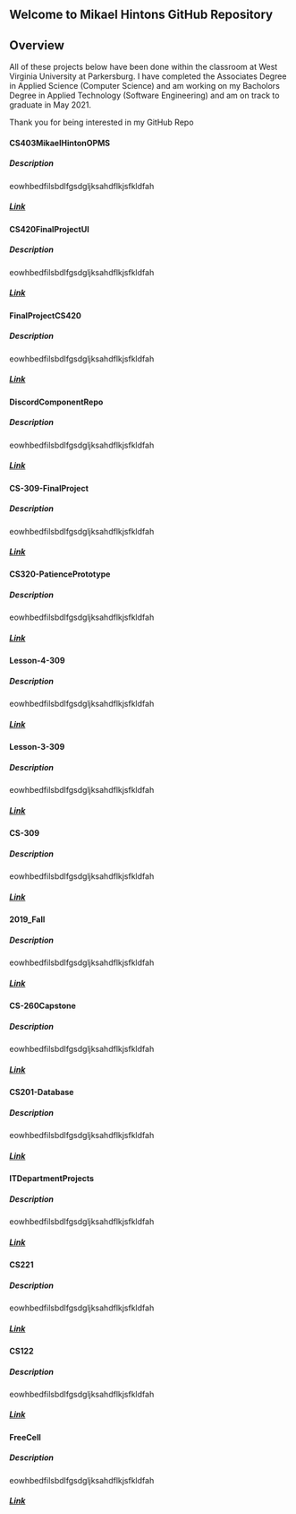 ## Welcome to Mikael Hintons GitHub Repository

## Overview

All of these projects below have been done within the classroom at West Virginia University at Parkersburg. I have completed the Associates Degree in Applied Science (Computer Science) and am working on my Bacholors Degree in Applied Technology (Software Engineering) and am on track to graduate in May 2021.

Thank you for being interested in my GitHub Repo


#### CS403MikaelHintonOPMS
##### Description
eowhbedfilsbdlfgsdgljksahdflkjsfkldfah
##### [Link](https://github.com/Hnton/CS403MikaelHintonOPMS)

#### CS420FinalProjectUI
##### Description
eowhbedfilsbdlfgsdgljksahdflkjsfkldfah
##### [Link](https://github.com/Hnton/CS420FinalProjectUI)

#### FinalProjectCS420
##### Description
eowhbedfilsbdlfgsdgljksahdflkjsfkldfah
##### [Link](https://github.com/Hnton/FinalProjectCS420)

#### DiscordComponentRepo
##### Description
eowhbedfilsbdlfgsdgljksahdflkjsfkldfah
##### [Link](https://github.com/Hnton/DiscordComponentRepo)

#### CS-309-FinalProject
##### Description
eowhbedfilsbdlfgsdgljksahdflkjsfkldfah
##### [Link](https://github.com/Hnton/CS-309-FinalProject)

#### CS320-PatiencePrototype
##### Description
eowhbedfilsbdlfgsdgljksahdflkjsfkldfah
##### [Link](https://github.com/Hnton/CS320-PatiencePrototype)

#### Lesson-4-309
##### Description
eowhbedfilsbdlfgsdgljksahdflkjsfkldfah
##### [Link](https://github.com/Hnton/Lesson-4-309)

#### Lesson-3-309
##### Description
eowhbedfilsbdlfgsdgljksahdflkjsfkldfah
##### [Link](https://github.com/Hnton/Lesson-3-309)

#### CS-309
##### Description
eowhbedfilsbdlfgsdgljksahdflkjsfkldfah
##### [Link](https://github.com/Hnton/CS-309)

#### 2019_Fall
##### Description
eowhbedfilsbdlfgsdgljksahdflkjsfkldfah
##### [Link](https://github.com/Hnton/2019_Fall)

#### CS-260Capstone
##### Description
eowhbedfilsbdlfgsdgljksahdflkjsfkldfah
##### [Link](https://github.com/Hnton/CS-260Capstone)

#### CS201-Database
##### Description
eowhbedfilsbdlfgsdgljksahdflkjsfkldfah
##### [Link](https://github.com/Hnton/CS201-Database)

#### ITDepartmentProjects
##### Description
eowhbedfilsbdlfgsdgljksahdflkjsfkldfah
##### [Link](https://github.com/Hnton/ITDepartmentProjects)

#### CS221
##### Description
eowhbedfilsbdlfgsdgljksahdflkjsfkldfah
##### [Link](https://github.com/Hnton/CS221)

#### CS122
##### Description
eowhbedfilsbdlfgsdgljksahdflkjsfkldfah
##### [Link](https://github.com/Hnton/CS122)

#### FreeCell
##### Description
eowhbedfilsbdlfgsdgljksahdflkjsfkldfah
##### [Link](https://github.com/Hnton/FreeCell)


